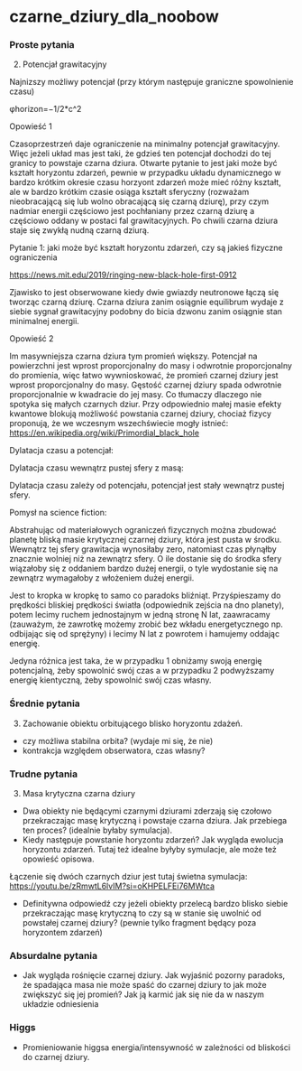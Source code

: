 # czarne_dziury_dla_noobow


### Proste pytania




2. Potencjał grawitacyjny

Najnizszy możliwy potencjał (przy którym następuje graniczne spowolnienie czasu)

φhorizon=−1/2*c^2

Opowieść 1

Czasoprzestrzeń daje ograniczenie na minimalny potencjał grawitacyjny. Więc jeżeli układ mas jest taki, że gdzieś ten potencjał dochodzi do tej granicy to powstaje czarna dziura. Otwarte pytanie to jest jaki może być kształt horyzontu zdarzeń, pewnie w przypadku układu dynamicznego w bardzo krótkim okresie czasu horzyont zdarzeń może mieć różny kształt, ale w bardzo krótkim czasie osiąga kształt sferyczny (rozważam nieobracającą się lub wolno obracającą się czarną dziurę), przy czym nadmiar energii częściowo jest pochłaniany przez czarną dziurę a częściowo oddany w postaci fal grawitacyjnych. Po chwili czarna dziura staje się zwykłą nudną czarną dziurą.

Pytanie 1: jaki może być kształt horyzontu zdarzeń, czy są jakieś fizyczne ograniczenia

https://news.mit.edu/2019/ringing-new-black-hole-first-0912

Zjawisko to jest obserwowane kiedy dwie gwiazdy neutronowe łączą się tworząc czarną dziurę. Czarna dziura zanim osiągnie equilibrum wydaje z siebie sygnał grawitacyjny podobny do bicia dzwonu zanim osiągnie stan minimalnej energii. 

Opowieść 2

Im masywniejsza czarna dziura tym promień większy. Potencjał na powierzchni jest wprost proporcjonalny do masy i odwrotnie proporcjonalny do promienia, więc łatwo wywnioskować, że promień czarnej dziury jest wprost proporcjonalny do masy.
Gęstość czarnej dziury spada odwrotnie proporcjonalnie w kwadracie do jej masy. Co tłumaczy dlaczego nie spotyka się małych czarnych dziur. Przy odpowiednio małej masie efekty kwantowe blokują możliwość powstania czarnej dziury, chociaż fizycy proponują, że we wczesnym wszechświecie mogły istnieć:
https://en.wikipedia.org/wiki/Primordial_black_hole

Dylatacja czasu a potencjał:

Dylatacja czasu wewnątrz pustej sfery z masą:  

Dylatacja czasu zależy od potencjału, potencjał jest stały wewnątrz pustej sfery.

Pomysł na science fiction:

Abstrahując od materiałowych ograniczeń fizycznych można zbudować planetę bliską masie krytycznej czarnej dziury, która jest pusta w środku. Wewnątrz tej sfery grawitacja wynosiłaby zero, natomiast czas płynąłby znacznie wolniej niż na zewnątrz sfery. O ile dostanie się do środka sfery wiązałoby się z oddaniem bardzo dużej energii, o tyle wydostanie się na zewnątrz wymagałoby z włożeniem dużej energii.

Jest to kropka w kropkę to samo co paradoks bliźniąt. Przyśpieszamy do prędkości bliskiej prędkości światła (odpowiednik zejścia na dno planety), potem lecimy ruchem jednostajnym w jedną stronę N lat, zaawracamy (zauważym, że zawrotkę możemy zrobić bez wkładu energetycznego np. odbijając się od sprężyny) i lecimy N lat z powrotem i hamujemy oddając energię.

Jedyna różnica jest taka, że w przypadku 1 obniżamy swoją energię potencjalną, żeby spowolnić swój czas a w przypadku 2 podwyższamy energię kientyczną, żeby spowolnić swój czas własny.













### Średnie pytania

3. Zachowanie obiektu orbitującego blisko horyzontu zdażeń.
* czy możliwa stabilna orbita? (wydaje mi się, że nie)
* kontrakcja względem obserwatora, czas własny?

### Trudne pytania

3. Masa krytyczna czarna dziury
* Dwa obiekty nie będącymi czarnymi dziurami zderzają się czołowo przekraczając masę krytyczną i powstaje czarna dziura. Jak przebiega ten proces? (idealnie byłaby symulacja).
* Kiedy następuje powstanie horyzontu zdarzeń? Jak wygląda ewolucja horyzontu zdarzeń. Tutaj też idealne byłyby symulacje, ale może też opowieść opisowa.

Łączenie się dwóch czarnych dziur jest tutaj świetna symulacja:
  https://youtu.be/zRmwtL6lvIM?si=oKHPELFEi76MWtca

* Definitywna odpowiedź czy jeżeli obiekty przelecą bardzo blisko siebie przekraczając masę krytyczną to czy są w stanie się uwolnić od powstałej czarnej dziury? (pewnie tylko fragment będący poza horyzontem zdarzeń)

### Absurdalne pytania

* Jak wygląda rośnięcie czarnej dziury. Jak wyjaśnić pozorny paradoks, że spadająca masa nie może spaść do czarnej dziury to jak może zwiększyć się jej promień? Jak ją karmić jak się nie da w naszym układzie odniesienia

### Higgs

* Promieniowanie higgsa energia/intensywność w zależności od bliskości do czarnej dziury.
 
